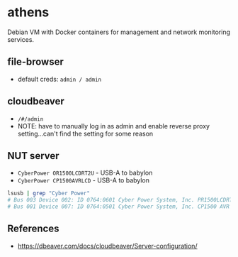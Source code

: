 # athens

Debian VM with Docker containers for management and network monitoring services.

## file-browser

- default creds: `admin / admin`

## cloudbeaver

- `/#/admin`
- NOTE: have to manually log in as admin and enable reverse proxy setting...can't find the setting for some reason

## NUT server

- `CyberPower OR1500LCDRT2U` - USB-A to babylon
- `CyberPower CP1500AVRLCD` - USB-A to babylon

```sh
lsusb | grep "Cyber Power"
# Bus 003 Device 002: ID 0764:0601 Cyber Power System, Inc. PR1500LCDRT2U UPS
# Bus 001 Device 007: ID 0764:0501 Cyber Power System, Inc. CP1500 AVR UPS

```

## References

- https://dbeaver.com/docs/cloudbeaver/Server-configuration/
